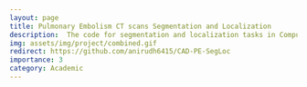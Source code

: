 ```yaml
---
layout: page
title: Pulmonary Embolism CT scans Segmentation and Localization
description:  The code for segmentation and localization tasks in Computer Aided Detection for Pulmonary Embolism (CAD-PE).
img: assets/img/project/combined.gif
redirect: https://github.com/anirudh6415/CAD-PE-SegLoc
importance: 3
category: Academic
---
```


